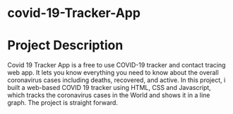 # covid-19-Tracker-App
# Project Description
Covid 19 Tracker App is a free to use COVID-19 tracker and contact tracing web app. It lets you know everything you need to know about the overall coronavirus cases including deaths, recovered, and active.
In this project, i built a web-based COVID 19 tracker using HTML, CSS and Javascript, which tracks the coronavirus cases in the World and shows it in a line graph. The project is straight forward.
